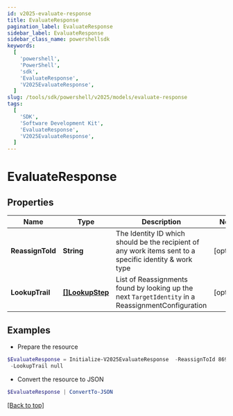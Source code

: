 ```yaml
---
id: v2025-evaluate-response
title: EvaluateResponse
pagination_label: EvaluateResponse
sidebar_label: EvaluateResponse
sidebar_class_name: powershellsdk
keywords:
  [
    'powershell',
    'PowerShell',
    'sdk',
    'EvaluateResponse',
    'V2025EvaluateResponse',
  ]
slug: /tools/sdk/powershell/v2025/models/evaluate-response
tags:
  [
    'SDK',
    'Software Development Kit',
    'EvaluateResponse',
    'V2025EvaluateResponse',
  ]
---
```


# EvaluateResponse

## Properties

| Name | Type | Description | Notes |
| --- | --- | --- | --- |
| **ReassignToId** | **String** | The Identity ID which should be the recipient of any work items sent to a specific identity & work type | [optional] |
| **LookupTrail** | [**[]LookupStep**](lookup-step) | List of Reassignments found by looking up the next `TargetIdentity` in a ReassignmentConfiguration | [optional] |

## Examples

- Prepare the resource

```powershell
$EvaluateResponse = Initialize-V2025EvaluateResponse  -ReassignToId 869320b6b6f34a169b6178b1a865e66f `
 -LookupTrail null
```

- Convert the resource to JSON

```powershell
$EvaluateResponse | ConvertTo-JSON
```

[[Back to top]](#)
